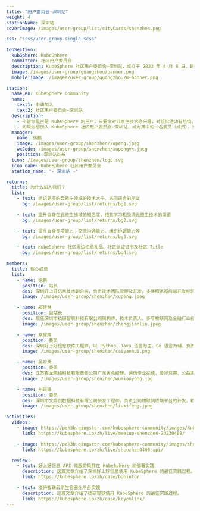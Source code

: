 ```yaml
---
title: "用户委员会-深圳站"
weight: 4
stationName: 深圳站
coverImage: /images/user-group/list/cityCards/shenzhen.png

css: "scss/user-group-single.scss"

topSection:
  kubSphere: KubeSphere 
  committee: 社区用户委员会
  description: KubeSphere 社区用户委员会—深圳站，成立于 2023 年 4 月 8 日，是由活跃在深圳的 KubeSphere 社区用户和成员组成的。初创核心成员 5 人。
  image: /images/user-group/guangzhou/banner.png
  mobile_image: /images/user-group/guangzhou/m-banner.png

station:
  name_en: KubeSphere Community
  name: 
    text1: 申请加入
    text2: 社区用户委员会—深圳站
  description: 
    - 不管你是否是 KubeSphere 的用户，只要你对云原生技术感兴趣，对组织活动有热情，对发展 KubeSphere 社区有想法，即可申请加入 KubeSphere 社区深圳用户委员会。
    - 如果你想加入 KubeSphere 社区用户委员会—深圳站，成为其中的一名委员（成员），为发展 KubeSphere 社区贡献自己的一份力量，可添加深圳站站长微信申请，并可加入 KubeSphere 开源社区深圳站微信群。
  manager: 
    name: 徐鹏
    image: /images/user-group/shenzhen/xupeng.jpeg
    wxCode: /images/user-group/shenzhen/xupengvx.jpeg
    position: 深圳站站长
  icon: /images/user-group/shenzhen/logo.svg
  icon_name: KubeSphere 社区用户委员会
  station_name: "- 深圳站 -"

returns:
  title: 为什么加入我们？
  list:
    - text: 结识更多的云原生领域的技术大牛、志同道合的朋友
      bg: /images/user-group/list/returns/bg1.svg

    - text: 提升自身在云原生领域的知名度，拓宽学习和交流云原生技术的渠道
      bg: /images/user-group/list/returns/bg2.svg

    - text: 提升自身多项能力：交流沟通能力、组织协调能力等
      bg: /images/user-group/list/returns/bg3.svg

    - text: KubeSphere 社区周边纪念礼品、社区认证证书及社区 Title
      bg: /images/user-group/list/returns/bg4.svg

members:
  title: 核心成员
  list:
    - name: 徐鹏
      position: 站长
      des: 深圳好上好信息技术副总监，负责技术团队管理及开发，多年服务器后端开发经验，擅长微服务体系相关技术栈，熟悉 K8s，喜欢总结，乐于分享，研究新技术，拥抱云原生，开源共生，终身学习。
      image: /images/user-group/shenzhen/xupeng.jpeg

    - name: 郑建林
      position: 副站长
      des: 现任深圳市技研智联科技有限公司架构师，技术负责人。多年物联网及金融行业经验，对云计算、区块链、大数据等领域有较深入研究及应用。熟悉 Java，Go，Node.js 技术栈，微服务架构设计。
      image: /images/user-group/shenzhen/zhengjianlin.jpeg

    - name: 蔡耀辉
      position: 委员
      des: 深圳好上好信息软件工程师，以 Python、Java 语言为主，Go 语言为辅，负责业务流程设计、编码实现与文档输出。
      image: /images/user-group/shenzhen/caiyaohui.png

    - name: 吴妙勇
      position: 委员
      des: 江苏霄龙网络科技有限责任公司广东省总经理。通信专业在读，爱好竞赛、公益志愿，程序编写。参加多场志愿公益活动与项目，获“榜样青年”“青年之星”等称呼。参与国家级科研立项 1 项，发明专利研发 1 项。
      image: /images/user-group/shenzhen/wumiaoyong.jpg

    - name: 刘锡锋
      position: 委员
      des: 深圳市文鼎创数据科技有限公司研发工程师，负责公司物联网终端平台的开发，稳定性建设，容器化上云工作，擅长使用 GO、Java 开发分布式系统，持续关注分布式，云原生等前沿技术。
      image: /images/user-group/shenzhen/liuxifeng.jpeg

activities:
  videos:
    - image: https://pek3b.qingstor.com/kubesphere-community/images/kubesphere-meetup-shenzhen-20230408-cover.png
      link: https://kubesphere.io/zh/live/meetup-shenzhen-20230408/

    - image: https://pek3b.qingstor.com/kubesphere-community/images/shenzhen0408-api-cover.png
      link: https://kubesphere.io/zh/live/shenzhen0408-api/

  review:    
    - text: 好上好信息 API 微服务集群在 KubeSphere 的部署实践
      description: 这篇文章介绍了深圳好上好信息使用 KubeSphere 的最佳实践过程。
      link: https://kubesphere.io/zh/case/bobinfo/

    - text: 技研智联云原生容器化平台实践
      description: 这篇文章介绍了技研智联使用 KubeSphere 的最佳实践过程。
      link: https://kubesphere.io/zh/case/keyenlinx/
---
```

